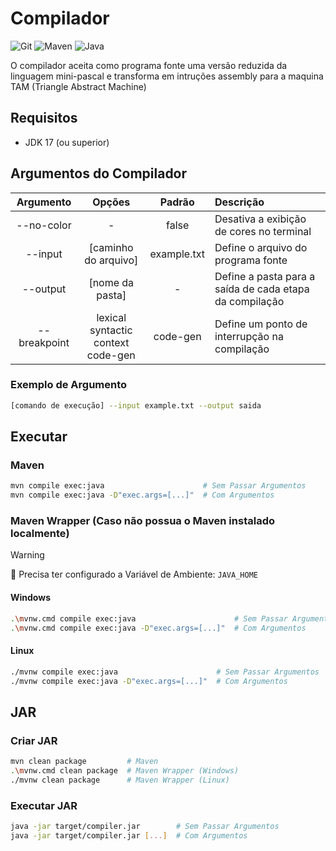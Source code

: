 # Compilador

![Git](https://img.shields.io/badge/Git-%23000?style=for-the-badge&logo=git)
![Maven](https://img.shields.io/badge/Maven-%23000?style=for-the-badge&logo=apachemaven&logoColor=%23C71A36)
![Java](https://img.shields.io/badge/Java-%23000?style=for-the-badge&logo=openjdk)

O compilador aceita como programa fonte uma versão reduzida da linguagem mini-pascal e transforma em intruções assembly para a maquina TAM (Triangle Abstract Machine)

## Requisitos

- JDK 17 (ou superior)

## Argumentos do Compilador

|   Argumento  |        Opções         |     Padrão    |                                   Descrição                                      |
| :----------: |    :------------:     |  :---------:  |                   :-------------------------------------------                   |
|  --no-color  |           -           |      false    | Desativa a exibição de cores no terminal                                         |
|    --input   |  [caminho do arquivo] |  example.txt  | Define o arquivo do programa fonte                                               |
|   --output   |     [nome da pasta]   |       -       | Define a pasta para a saída de cada etapa da compilação                          |
| --breakpoint | lexical <br> syntactic <br> context <br> code-gen |  code-gen  | Define um ponto de interrupção na compilação            |

### Exemplo de Argumento

```bash
[comando de execução] --input example.txt --output saida
```

## Executar

### Maven

```bash
mvn compile exec:java                      # Sem Passar Argumentos
mvn compile exec:java -D"exec.args=[...]"  # Com Argumentos
```

### Maven Wrapper (Caso não possua o Maven instalado localmente)

> [!WARNING]
> :rotating_light: Precisa ter configurado a Variável de Ambiente: `JAVA_HOME`

#### Windows

```bash
.\mvnw.cmd compile exec:java                      # Sem Passar Argumentos
.\mvnw.cmd compile exec:java -D"exec.args=[...]"  # Com Argumentos
```

#### Linux

```bash
./mvnw compile exec:java                      # Sem Passar Argumentos
./mvnw compile exec:java -D"exec.args=[...]"  # Com Argumentos
```

## JAR

### Criar JAR

```bash
mvn clean package         # Maven
.\mvnw.cmd clean package  # Maven Wrapper (Windows)
./mvnw clean package      # Maven Wrapper (Linux)
```

### Executar JAR

```bash
java -jar target/compiler.jar        # Sem Passar Argumentos
java -jar target/compiler.jar [...]  # Com Argumentos
```
